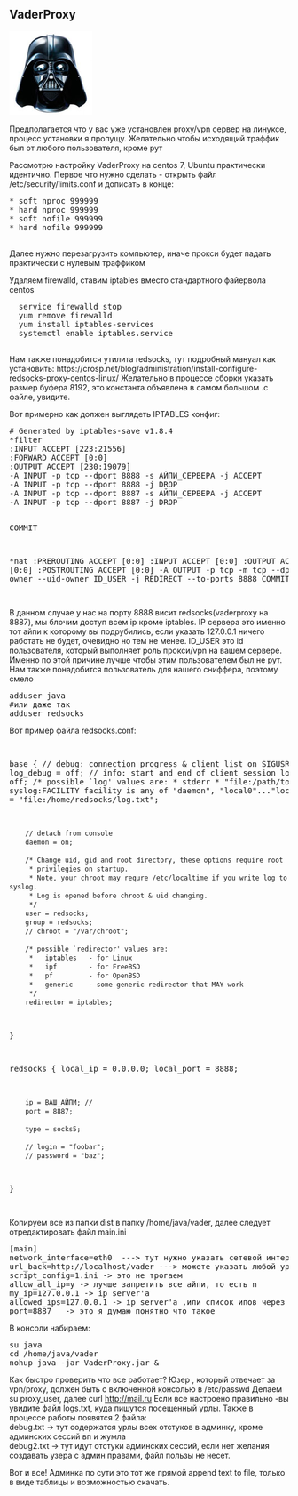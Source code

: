 <h2>VaderProxy</h2>
<img src = 'https://github.com/vaderproxy/vadersocks5/blob/main/logo.jpg?raw=true' /> <br />
 <p>
 Предполагается что у вас уже установлен proxy/vpn сервер на линуксе, процесс установки я пропущу.
  Желательно чтобы исходящий траффик был от любого пользователя, кроме рут
   </p>
   
  <p>Рассмотрю настройку VaderProxy на centos 7, Ubuntu практически идентично.
Первое что нужно сделать - открыть файл /etc/security/limits.conf и дописать в конце:
  <pre>
* soft nproc 999999
* hard nproc 999999
* soft nofile 999999
* hard nofile 999999
  </pre>
  Далее нужно перезагрузить компьютер, иначе прокси будет падать практически с нулевым траффиком
</p>

<p>
  Удаляем firewalld, ставим iptables вместо стандартного файервола centos
  <pre>
  service firewalld stop
  yum remove firewalld
  yum install iptables-services
  systemctl enable iptables.service
  </pre>
  Нам также понадобится утилита redsocks, тут подробный мануал как установить:
  https://crosp.net/blog/administration/install-configure-redsocks-proxy-centos-linux/
  Желательно в процессе сборки указать размер буфера 8192, это константа объявлена в самом большом .c файле, увидите.
</p>  

<p>
Вот примерно как должен выглядеть IPTABLES конфиг:
<pre>
# Generated by iptables-save v1.8.4 
*filter
:INPUT ACCEPT [223:21556]
:FORWARD ACCEPT [0:0]
:OUTPUT ACCEPT [230:19079]
-A INPUT -p tcp --dport 8888 -s АЙПИ_СЕРВЕРА -j ACCEPT
-A INPUT -p tcp --dport 8888 -j DROP
-A INPUT -p tcp --dport 8887 -s АЙПИ_СЕРВЕРА -j ACCEPT
-A INPUT -p tcp --dport 8887 -j DROP

COMMIT

*nat
:PREROUTING ACCEPT [0:0]
:INPUT ACCEPT [0:0]
:OUTPUT ACCEPT [0:0]
:POSTROUTING ACCEPT [0:0]
-A OUTPUT  -p tcp -m tcp --dport 80 -m owner  --uid-owner ID_USER -j REDIRECT --to-ports 8888
COMMIT

</pre>
В данном случае у нас на порту 8888 висит redsocks(vaderproxy на 8887), мы блочим доступ всем ip кроме iptables.
IP сервера это именно тот айпи к которому вы подрубились, если указать 127.0.0.1 ничего работать не будет, очевидно но тем не менее.
ID_USER это id пользователя, который выполняет роль прокси/vpn на вашем сервере. Именно по этой причине лучше чтобы этим пользователем был не рут.
Нам также понадобится пользователь для нашего сниффера, поэтому смело 
<pre>
adduser java
#или даже так
adduser redsocks
</pre>
</p>

<p>
Вот пример файла redsocks.conf:
<pre>

base {
        // debug: connection progress & client list on SIGUSR1
        log_debug = off;
        // info: start and end of client session
        log_info = off;
        /* possible `log' values are:
         *   stderr
         *   "file:/path/to/file"
         *   syslog:FACILITY  facility is any of "daemon", "local0"..."local7"
         */
        log = "file:/home/redsocks/log.txt";

        // detach from console
        daemon = on;

        /* Change uid, gid and root directory, these options require root
         * privilegies on startup.
         * Note, your chroot may requre /etc/localtime if you write log to syslog.
         * Log is opened before chroot & uid changing.
         */
        user = redsocks;
        group = redsocks;
        // chroot = "/var/chroot";

        /* possible `redirector' values are:
         *   iptables   - for Linux
         *   ipf        - for FreeBSD
         *   pf         - for OpenBSD
         *   generic    - some generic redirector that MAY work
         */
        redirector = iptables;
}

redsocks {
        local_ip = 0.0.0.0;
        local_port = 8888;

        ip = ВАШ_АЙПИ; //
        port = 8887;

        type = socks5;

        // login = "foobar";
        // password = "baz";
}

</pre>

Копируем все из папки dist в папку /home/java/vader, далее следует отредактировать файл main.ini

<pre>
[main]
network_interface=eth0  ---> тут нужно указать сетевой интерфейс айпи к которому вы подключились
url_back=http://localhost/vader ---> можете указать любой урл где можно принимать get/post запросы и писать в файл
script_config=1.ini -> это не трогаем
allow_all_ip=y -> лучше запретить все айпи, то есть n
my_ip=127.0.0.1 -> ip server'a
allowed_ips=127.0.0.1 -> ip server'a ,или список ипов через запятую
port=8887   -> это я думаю понятно что такое
</pre>

В консоли набираем:
<pre>
su java
cd /home/java/vader
nohup java -jar VaderProxy.jar &
</pre>

Как быстрo проверить что все работает? Юзер , который отвечает за vpn/proxy, должен быть с включенной консолью в /etc/passwd
Делаем su proxy_user, далее curl http://mail.ru
Если все настроено правильно -вы увидите файл logs.txt, куда пишутся посещенный урлы.
Также в процессе работы появятся 2 файла:
<br />debug.txt   -> тут содержатся урлы всех отстуков в админку, кроме админских сессий вп и жумла
<br />debug2.txt   -> тут идут отстуки админских сессий, если нет желания создавать узера с админ правами, файл пользы не несет.

Вот и все! Админка по сути это тот же прямой append text to file, только в виде таблицы и возможностью скачать.
</p>

